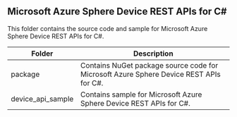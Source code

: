 ## Microsoft Azure Sphere Device REST APIs for C#

This folder contains the source code and sample for Microsoft Azure Sphere Device REST APIs for C#.

| Folder         | Description              |
|---------------------|--------------------------|
| package           | Contains NuGet package source code for Microsoft Azure Sphere Device REST APIs for C#. |
| device_api_sample           | Contains sample for Microsoft Azure Sphere Device REST APIs for C#. |
